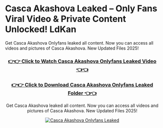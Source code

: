 # Casca Akashova Leaked – Only Fans Viral Video & Private Content Unlocked! LdKan

Get Casca Akashova Onlyfans leaked all content. Now you can access all videos and pictures of Casca Akashova. New Updated Files 2025!  
<div align="center">
  
### [👉👉 Click to Watch Casca Akashova Onlyfans Leaked Video 👈👈](https://links2leaks.com?utm_source=cascaakashova&utm_medium=gitshort)  
### [👉👉 Click to Download Casca Akashova Onlyfans Leaked Folder 👈👈](https://links2leaks.com?utm_source=cascaakashova&utm_medium=gitshort)  

Get Casca Akashova leaked all content. Now you can access all videos and pictures of Casca Akashova. New Updated Files 2025!  

[![Casca Akashova Onlyfans Leaked](https://i.ibb.co/93hzkbrt/l2l.gif)](https://links2leaks.com?utm_source=cascaakashova&utm_medium=gitshort)  

</div>
